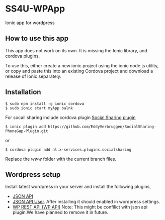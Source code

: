 SS4U-WPApp
==========

Ionic app for wordpress

How to use this app
-------------------

This app does not work on its own. It is missing the Ionic library, and cordova plugins.

To use this, either create a new ionic project using the ionic node.js utility, or copy and paste this into an existing Cordova project and download a release of Ionic separately.

Installation
-----------

```
$ sudo npm install -g ionic cordova
$ sudo ionic start myApp balnk
```
For socail sharing include cordova plugin [Social Sharing plugin](https://github.com/EddyVerbruggen/SocialSharing-PhoneGap-Plugin)

```
$ ionic plugin add https://github.com/EddyVerbruggen/SocialSharing-PhoneGap-Plugin.git
```
or
```
$ cordova plugin add nl.x-services.plugins.socialsharing
```

Replace the _www_ folder with the current branch files.

Wordpress setup
---------------

Install latest wordpress in your server and install the following plugins,
* [JSON API](https://wordpress.org/plugins/json-api/)
* [JSON API User](https://wordpress.org/plugins/json-api-user/). After installing it should enabled in wordpress settings.
* [WP REST API (WP API)](https://wordpress.org/plugins/json-rest-api/) Note: This might be confilict with json api plugin.We have planned to remove it in future.
